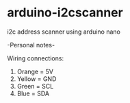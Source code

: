 # arduino-i2cscanner
 i2c address scanner using arduino nano 



-Personal notes-

Wiring connections:
1. Orange = 5V
2. Yellow = GND
3. Green = SCL
4. Blue = SDA
